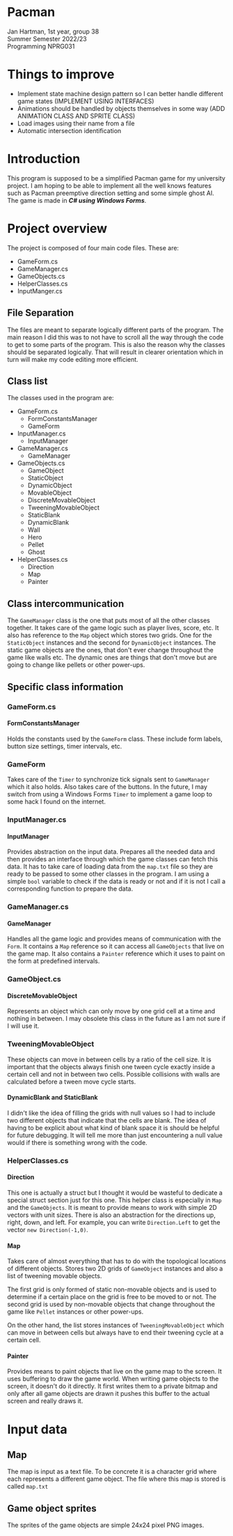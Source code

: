 # Pacman
Jan Hartman, 1st year, group 38  
Summer Semester 2022/23  
Programming NPRG031

# Things to improve
- Implement state machine design pattern so I can better handle different game states (IMPLEMENT USING INTERFACES)
- Animations should be handled by objects themselves in some way (ADD ANIMATION CLASS AND SPRITE CLASS)
- Load images using their name from a file
- Automatic intersection identification

# Introduction
This program is supposed to be a simplified Pacman game for my university project. I am hoping to be able to implement all the well knows features such as Pacman preemptive direction setting and some simple ghost AI. The game is made in ***C# using Windows Forms***.

# Project overview
The project is composed of four main code files. These are:
- GameForm.cs
- GameManager.cs
- GameObjects.cs
- HelperClasses.cs
- InputManger.cs

## File Separation
The files are meant to separate logically different parts of the program. The main reason I did this was to not have to scroll all the way through the code to get to some parts of the program. This is also the reason why the classes should be separated logically. That will result in clearer orientation which in turn will make my code editing more efficient.

## Class list
The classes used in the program are: 
- GameForm.cs
  - FormConstantsManager
  - GameForm 
- InputManager.cs
  - InputManager
- GameManager.cs
  - GameManager
- GameObjects.cs
  - GameObject
  - StaticObject
  - DynamicObject
  - MovableObject
  - DiscreteMovableObject
  - TweeningMovableObject
  - StaticBlank
  - DynamicBlank
  - Wall
  - Hero
  - Pellet
  - Ghost
- HelperClasses.cs
  - Direction
  - Map
  - Painter

## Class intercommunication
The `GameManager` class is the one that puts most of all the other classes together. It takes care of the game logic such as player lives, score, etc. It also has reference to the `Map` object which stores two grids. One for the `StaticObject` instances and the second for `DynamicObject` instances. The static game objects are the ones, that don't ever change throughout the game like walls etc. The dynamic ones are things that don't move but are going to change like pellets or other power-ups.

## Specific class information
### GameForm.cs
#### FormConstantsManager
Holds the constants used by the `GameForm` class. These include form labels, button size settings, timer intervals, etc.

### GameForm
Takes care of the `Timer` to synchronize tick signals sent to `GameManager` which it also holds. Also takes care of the buttons. In the future, I may switch from using a Windows Forms `Timer` to implement a game loop to some hack I found on the internet.

### InputManager.cs
#### InputManager
Provides abstraction on the input data. Prepares all the needed data and then provides an interface through which the game classes can fetch this data. It has to take care of loading data from the `map.txt` file so they are ready to be passed to some other classes in the program. I am using a simple `bool` variable to check if the data is ready or not and if it is not I call a corresponding function to prepare the data.

### GameManager.cs
#### GameManager
Handles all the game logic and provides means of communication with the `Form`. It contains a `Map` reference so it can access all `GameObjects` that live on the game map. It also contains a `Painter` reference which it uses to paint on the form at predefined intervals.

### GameObject.cs
#### DiscreteMovableObject
Represents an object which can only move by one grid cell at a time and nothing in between. I may obsolete this class in the future as I am not sure if I will use it.

### TweeningMovableObject
These objects can move in between cells by a ratio of the cell size. It is important that the objects always finish one tween cycle exactly inside a certain cell and not in between two cells. Possible collisions with walls are calculated before a tween move cycle starts.

#### DynamicBlank and StaticBlank
I didn't like the idea of filling the grids with null values so I had to include two different objects that indicate that the cells are blank. The idea of having to be explicit about what kind of blank space it is should be helpful for future debugging. It will tell me more than just encountering a null value would if there is something wrong with the code.

### HelperClasses.cs
#### Direction
This one is actually a struct but I thought it would be wasteful to dedicate a special struct section just for this one. This helper class is especially in `Map` and the `GameObjects`. It is meant to provide means to work with simple 2D vectors with unit sizes. There is also an abstraction for the directions up, right, down, and left. For example, you can write `Direction.Left` to get the vector `new Direction(-1,0)`.

#### Map
Takes care of almost everything that has to do with the topological locations of different objects. Stores two 2D grids of `GameObject` instances and also a list of tweening movable objects.  

The first grid is only formed of static non-movable objects and is used to determine if a certain place on the grid is free to be moved to or not. The second grid is used by non-movable objects that change throughout the game like `Pellet` instances or other power-ups.  

On the other hand, the list stores instances of `TweeningMovableObject` which can move in between cells but always have to end their tweening cycle at a certain cell.

#### Painter
Provides means to paint objects that live on the game map to the screen. It uses buffering to draw the game world. When writing game objects to the screen, it doesn't do it directly. It first writes them to a private bitmap and only after all game objects are drawn it pushes this buffer to the actual screen and really draws it.

# Input data
## Map
The map is input as a text file. To be concrete it is a character grid where each represents a different game object. The file where this map is stored is called `map.txt`

## Game object sprites
The sprites of the game objects are simple 24x24 pixel PNG images.

